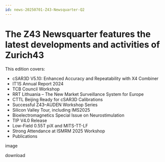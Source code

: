 ```yaml
---
id: news-20250701-Z43-Newsquarter-Q2
---
```

# The Z43 Newsquarter features the latest developments and activities of Zurich43

This edition covers:  
- cSAR3D V5.10: Enhanced Accuracy and Repeatability with X4 Combiner
- IT’IS Annual Report 2024
- TCB Council Workshop
- RRT Lithuania – The New Market Surveillance System for Europe
- CTTL Beijing Ready for cSAR3D Calibrations
- Successful Z43–AUDEN Workshop Series
- Silicon Valley Tour, including IMS2025
- Bioelectromagnetics Special Issue on Neurostimulation
- TIP V4.0 Release
- Low-Field 0.55T piX and MITS-TT-LF
- Strong Attendance at ISMRM 2025 Workshop
- Publications

image

download
